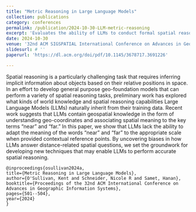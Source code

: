 ```yaml
---
title: "Metric Reasoning in Large Language Models"
collection: publications
category: conferences
permalink: /publication/2024-10-30-LLM-metric-reasoning
excerpt: 'Evaluates the ability of LLMs to conduct formal spatial reasoning using metric relations finding a general lack of geospatial reasoning ability.' 
date: 2024-10-30
venue: '32nd ACM SIGSPATIAL International Conference on Advances in Geographic Information Systems'
slidesurl: # ''
paperurl: 'https://dl.acm.org/doi/pdf/10.1145/3678717.3691226'

---
```


Spatial reasoning is a particularly challenging task that requires inferring implicit information about objects based on their relative positions in space. 
In an effort to develop general purpose geo-foundation models that can perform a variety of spatial reasoning tasks, preliminary work has explored what kinds of world knowledge and spatial reasoning capabilities Large Language Models (LLMs) naturally inherit from their training data. 
Recent work suggests that LLMs contain geospatial knowledge in the form of understanding geo-coordinates and associating spatial meaning to the key terms “near” and “far.” 
In this paper, we show that LLMs lack the ability to adapt the meaning of the words “near” and “far” to the appropriate scale when provided contextual reference points. 
By uncovering biases in how LLMs answer distance-related spatial questions, we set the groundwork for developing new techniques that may enable LLMs to perform accurate spatial reasoning.

    @inproceedings{osullivan2024a,
    title={Metric Reasoning in Large Language Models},
    author={O'Sullivan, Kent and Schneider, Nicole R and Samet, Hanan},
    booktitle={Proceedings of the 32nd ACM International Conference on Advances in Geographic Information Systems},
    pages={501--504},
    year={2024}
    }